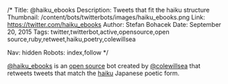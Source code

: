 /*
Title: @haiku_ebooks
Description: Tweets that fit the haiku structure
Thumbnail: /content/bots/twitterbots/images/haiku_ebooks.png
Link: https://twitter.com/haiku_ebooks
Author: Stefan Bohacek
Date: September 20, 2015
Tags: twitter,twitterbot,active,opensource,open source,ruby,retweet,haiku,poetry,colewillsea

Nav: hidden
Robots: index,follow
*/

[@haiku_ebooks](https://twitter.com/haiku_ebooks) is an [open source](https://github.com/coleww/haiku_ebooks) bot created by [@colewillsea](https://twitter.com/colewillsea) that retweets tweets that match the [haiku](https://en.wikipedia.org/wiki/Haiku) Japanese poetic form.